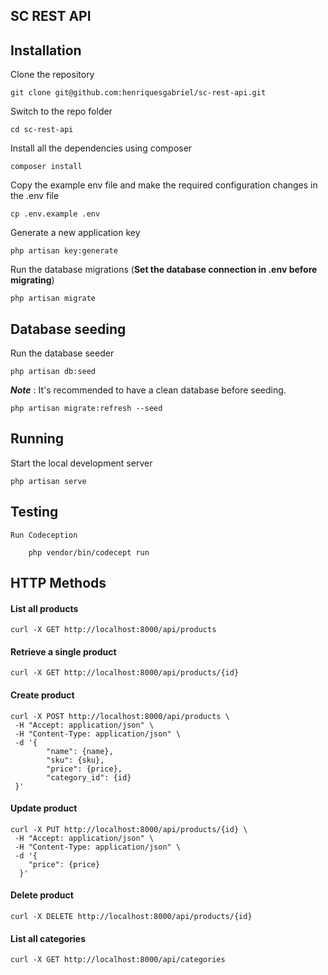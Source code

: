 ## SC REST API

## Installation

Clone the repository

    git clone git@github.com:henriquesgabriel/sc-rest-api.git

Switch to the repo folder

    cd sc-rest-api

Install all the dependencies using composer

    composer install

Copy the example env file and make the required configuration changes in the .env file

    cp .env.example .env

Generate a new application key

    php artisan key:generate

Run the database migrations (**Set the database connection in .env before migrating**)

    php artisan migrate

## Database seeding

Run the database seeder

    php artisan db:seed

**_Note_** : It's recommended to have a clean database before seeding.

    php artisan migrate:refresh --seed

## Running

Start the local development server

    php artisan serve

## Testing

    Run Codeception

        php vendor/bin/codecept run

## HTTP Methods

#### List all products

```console
curl -X GET http://localhost:8000/api/products
```

#### Retrieve a single product

```console
curl -X GET http://localhost:8000/api/products/{id}
```

#### Create product

```console
curl -X POST http://localhost:8000/api/products \
 -H "Accept: application/json" \
 -H "Content-Type: application/json" \
 -d '{
        "name": {name},
        "sku": {sku},
        "price": {price},
        "category_id": {id}
 }'
```

#### Update product

```console
curl -X PUT http://localhost:8000/api/products/{id} \
 -H "Accept: application/json" \
 -H "Content-Type: application/json" \
 -d '{
    "price": {price}
  }'
```

#### Delete product

```console
curl -X DELETE http://localhost:8000/api/products/{id}

```

#### List all categories

```console
curl -X GET http://localhost:8000/api/categories

```
